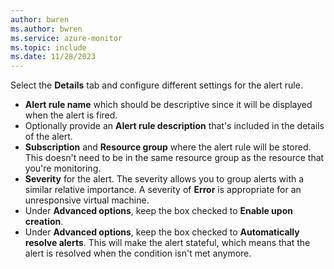 ```yaml
---
author: bwren
ms.author: bwren
ms.service: azure-monitor
ms.topic: include
ms.date: 11/28/2023
---
```


Select the **Details** tab and configure different settings for the alert rule.

- **Alert rule name** which should be descriptive since it will be displayed when the alert is fired. 
- Optionally provide an **Alert rule description** that's included in the details of the alert.
- **Subscription** and **Resource group** where the alert rule will be stored. This doesn't need to be in the same resource group as the resource that you're monitoring.
- **Severity** for the alert. The severity allows you to group alerts with a similar relative importance. A severity of **Error** is appropriate for an unresponsive virtual machine.
- Under **Advanced options**, keep the box checked to **Enable upon creation**.
- Under **Advanced options**, keep the box checked to **Automatically resolve alerts**. This will make the alert stateful, which means that the alert is resolved when the condition isn't met anymore. 
